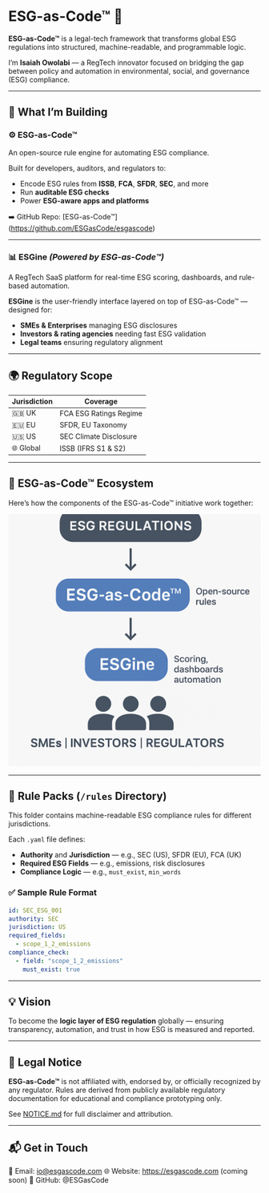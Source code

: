 # ESG-as-Code™ 🧩

**ESG-as-Code™** is a legal-tech framework that transforms global ESG regulations into structured, machine-readable, and programmable logic.

I’m **Isaiah Owolabi** — a RegTech innovator focused on bridging the gap between policy and automation in environmental, social, and governance (ESG) compliance.

---

## 🔧 What I’m Building

### ⚙️ ESG-as-Code™  
An open-source rule engine for automating ESG compliance.

Built for developers, auditors, and regulators to:
- Encode ESG rules from **ISSB**, **FCA**, **SFDR**, **SEC**, and more
- Run **auditable ESG checks**
- Power **ESG-aware apps and platforms**

➡️ GitHub Repo: [ESG-as-Code™] (https://github.com/ESGasCode/esgascode)

---

### 📊 ESGine *(Powered by ESG-as-Code™)*  
A RegTech SaaS platform for real-time ESG scoring, dashboards, and rule-based automation.

**ESGine** is the user-friendly interface layered on top of ESG-as-Code™ — designed for:
- **SMEs & Enterprises** managing ESG disclosures
- **Investors & rating agencies** needing fast ESG validation
- **Legal teams** ensuring regulatory alignment


---

## 🌍 Regulatory Scope

| Jurisdiction | Coverage |
|--------------|----------|
| 🇬🇧 UK        | FCA ESG Ratings Regime |
| 🇪🇺 EU        | SFDR, EU Taxonomy |
| 🇺🇸 US        | SEC Climate Disclosure |
| 🌐 Global    | ISSB (IFRS S1 & S2) |

---

## 🧠 ESG-as-Code™ Ecosystem

Here’s how the components of the ESG-as-Code™ initiative work together:

![ESG-as-Code Ecosystem](A_flowchart-style_diagram_in_black_and_white_illus.png)

---

## 📁 Rule Packs (`/rules` Directory)

This folder contains machine-readable ESG compliance rules for different jurisdictions.

Each `.yaml` file defines:

- **Authority** and **Jurisdiction** — e.g., SEC (US), SFDR (EU), FCA (UK)  
- **Required ESG Fields** — e.g., emissions, risk disclosures  
- **Compliance Logic** — e.g., `must_exist`, `min_words`

### ✅ Sample Rule Format

```yaml
id: SEC_ESG_001
authority: SEC
jurisdiction: US
required_fields:
  - scope_1_2_emissions
compliance_check:
  - field: "scope_1_2_emissions"
    must_exist: true

```

---

## 💡 **Vision**

To become the **logic layer of ESG regulation** globally — ensuring transparency, automation, and trust in how ESG is measured and reported.

---

## 📌 Legal Notice

**ESG-as-Code™** is not affiliated with, endorsed by, or officially recognized by any regulator. 
Rules are derived from publicly available regulatory documentation for educational and compliance prototyping only.

See [NOTICE.md](./NOTICE.md) for full disclaimer and attribution.

---

## 📬 Get in Touch

📧 Email: io@esgascode.com
🌐 Website: https://esgascode.com (coming soon)
🐙 GitHub: @ESGasCode


